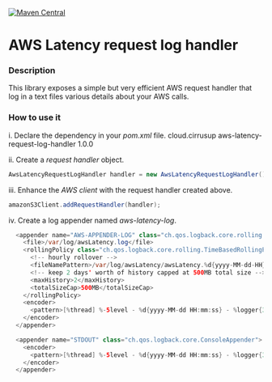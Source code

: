 [![Maven Central](https://maven-badges.herokuapp.com/maven-central/cloud.cirrusup/aws-latency-request-log-handler/badge.svg)](https://maven-badges.herokuapp.com/maven-central/cloud.cirrusup/aws-latency-request-log-handler)

# AWS Latency request log handler #

### Description ###
This library exposes a simple but very efficient AWS request handler that log in a text files various details about your AWS calls.

### How to use it ###
i. Declare the dependency in your _pom.xml_ file.
<dependency>
  <groupId>cloud.cirrusup</groupId>
  <artifactId>aws-latency-request-log-handler</artifactId>
  <version>1.0.0</version>
</dependency>

ii. Create a _request handler_ object.

```java
AwsLatencyRequestLogHandler handler = new AwsLatencyRequestLogHandler();
```

iii. Enhance the _AWS client_ with the request handler created above.

```java
amazonS3Client.addRequestHandler(handler);    
```

iv. Create a log appender named *aws-latency-log*.
```java
  <appender name="AWS-APPENDER-LOG" class="ch.qos.logback.core.rolling.RollingFileAppender">
    <file>/var/log/awsLatency.log</file>
    <rollingPolicy class="ch.qos.logback.core.rolling.TimeBasedRollingPolicy">
      <!-- hourly rollover -->
      <fileNamePattern>/var/log/awsLatency/awsLatency.%d{yyyy-MM-dd-HH}.log</fileNamePattern>
      <!-- keep 2 days' worth of history capped at 500MB total size -->
      <maxHistory>2</maxHistory>
      <totalSizeCap>500MB</totalSizeCap>
    </rollingPolicy>
    <encoder>
      <pattern>[%thread] %-5level - %d{yyyy-MM-dd HH:mm:ss} - %logger{36} - %msg%n</pattern>
    </encoder>
  </appender>

  <appender name="STDOUT" class="ch.qos.logback.core.ConsoleAppender">
    <encoder>
      <pattern>[%thread] %-5level - %d{yyyy-MM-dd HH:mm:ss} - %logger{36} - %msg%n</pattern>
    </encoder>
  </appender>
```
